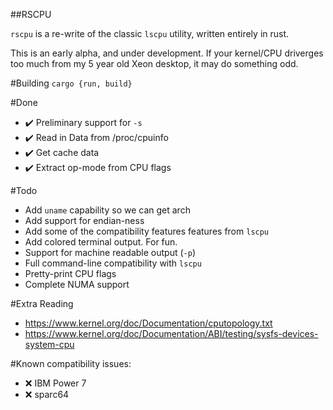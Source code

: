##RSCPU

`rscpu` is a re-write of the classic `lscpu` utility, written entirely in rust.

This is an early alpha, and under development. If your kernel/CPU driverges too much from my 5 year old Xeon desktop, it may do something odd.

#Building
`cargo {run, build}`

#Done
- ✔️ Preliminary support for `-s`
- ✔️ Read in Data from /proc/cpuinfo
- ✔️ Get cache data
- ✔️ Extract op-mode from CPU flags

#Todo
- Add `uname` capability so we can get arch
- Add support for endian-ness
- Add some of the compatibility features features from `lscpu`
- Add colored terminal output. For fun.
- Support for machine readable output (`-p`)
- Full command-line compatibility with `lscpu`
- Pretty-print CPU flags
- Complete NUMA support

#Extra Reading
- https://www.kernel.org/doc/Documentation/cputopology.txt
- https://www.kernel.org/doc/Documentation/ABI/testing/sysfs-devices-system-cpu

#Known compatibility issues:
- ❌ IBM Power 7
- ❌ sparc64
